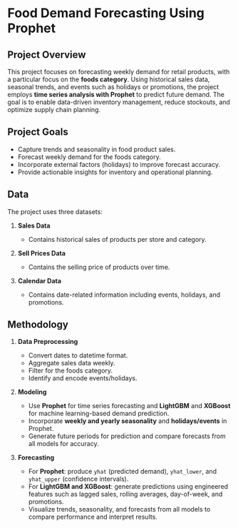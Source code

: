 # Food Demand Forecasting Using Prophet

## Project Overview
This project focuses on forecasting weekly demand for retail products, with a particular focus on the **foods category**. Using historical sales data, seasonal trends, and events such as holidays or promotions, the project employs **time series analysis with Prophet** to predict future demand. The goal is to enable data-driven inventory management, reduce stockouts, and optimize supply chain planning.

## Project Goals
- Capture trends and seasonality in food product sales.
- Forecast weekly demand for the foods category.
- Incorporate external factors (holidays) to improve forecast accuracy.
- Provide actionable insights for inventory and operational planning.

## Data
The project uses three datasets:

1. **Sales Data**  
   - Contains historical sales of products per store and category.    

2. **Sell Prices Data**  
   - Contains the selling price of products over time.   

3. **Calendar Data**  
   - Contains date-related information including events, holidays, and promotions.  


## Methodology
1. **Data Preprocessing**
   - Convert dates to datetime format.
   - Aggregate sales data weekly.
   - Filter for the foods category.
   - Identify and encode events/holidays.

2. **Modeling**
   - Use **Prophet** for time series forecasting and **LightGBM** and **XGBoost** for machine learning-based demand prediction.
   - Incorporate **weekly and yearly seasonality** and **holidays/events** in Prophet.
   - Generate future periods for prediction and compare forecasts from all models for accuracy.

3. **Forecasting**
   - For **Prophet**: produce `yhat` (predicted demand), `yhat_lower`, and `yhat_upper` (confidence intervals).  
   - For **LightGBM and XGBoost**: generate predictions using engineered features such as lagged sales, rolling averages, day-of-week, and promotions.  
   - Visualize trends, seasonality, and forecasts from all models to compare performance and interpret results.


